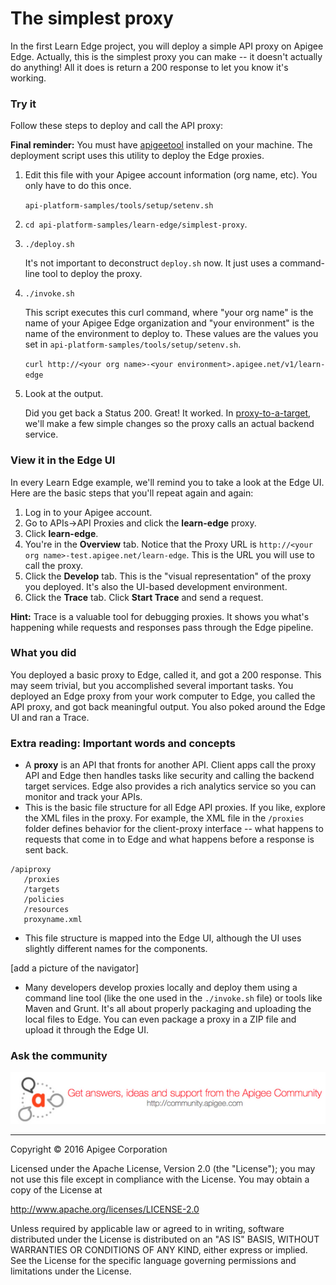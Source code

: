# The simplest proxy

In the first Learn Edge project, you will deploy a simple API proxy on Apigee Edge. Actually, this is the simplest proxy you can make -- it doesn't actually do anything! All it does is return a 200 response to let you know it's working. 

### Try it

Follow these steps to deploy and call the API proxy:

**Final reminder:** You must have [apigeetool](https://www.npmjs.com/package/apigeetool) installed on your machine. The deployment script uses this utility to deploy the Edge proxies. 

1. Edit this file with your Apigee account information (org name, etc). You only have to do this once. 

    `api-platform-samples/tools/setup/setenv.sh`

1. `cd api-platform-samples/learn-edge/simplest-proxy`.
2. `./deploy.sh` 
    
    It's not important to deconstruct `deploy.sh` now. It just uses a command-line tool to deploy the proxy. 

3. `./invoke.sh`

    This script executes this curl command, where "your org name" is the name of your Apigee Edge organization and "your environment" is the name of the environment to deploy to. These values are the values you set in `api-platform-samples/tools/setup/setenv.sh`.

    `curl http://<your org name>-<your environment>.apigee.net/v1/learn-edge`

4. Look at the output.

    Did you get back a Status 200. Great! It worked. In [proxy-to-a-target](./proxy-to-a-target), we'll make a few simple changes so the proxy calls an actual backend service.

### View it in the Edge UI

In every Learn Edge example, we'll remind you to take a look at the Edge UI. Here are the basic steps that you'll repeat again and again:

1. Log in to your Apigee account. 
2. Go to APIs->API Proxies and click the **learn-edge** proxy. 
5. Click **learn-edge**. 
6. You're in the **Overview** tab. Notice that the Proxy URL is `http://<your org name>-test.apigee.net/learn-edge`. This is the URL you will use to call the proxy. 
7. Click the **Develop** tab. This is the "visual representation" of the proxy you deployed. It's also the UI-based development environment. 
8. Click the **Trace** tab. Click **Start Trace** and send a request. 

**Hint:** Trace is a valuable tool for debugging proxies. It shows you what's happening while requests and responses pass through the Edge pipeline.

### What you did

You deployed a basic proxy to Edge, called it, and got a 200 response. This may seem trivial, but you accomplished several important tasks. You deployed an Edge proxy from your work computer to Edge, you called the API proxy, and got back meaningful output. You also poked around the Edge UI and ran a Trace. 

### Extra reading: Important words and concepts

* A **proxy** is an API that fronts for another API. Client apps call the proxy API and Edge then handles tasks like security and calling the backend target services. Edge also provides a rich analytics service so you can monitor and track your APIs. 
* This is the basic file structure for all Edge API proxies. If you like, explore the XML files in the proxy. For example, the XML file in the `/proxies` folder defines behavior for the client-proxy interface -- what happens to requests that come in to Edge and what happens before a response is sent back. 

```
/apiproxy
   /proxies
   /targets
   /policies
   /resources
   proxyname.xml
```

* This file structure is mapped into the Edge UI, although the UI uses slightly different names for the components. 

[add a picture of the navigator]

* Many developers develop proxies locally and deploy them using a command line tool (like the one used in the `./invoke.sh` file) or tools like Maven and Grunt. It's all about properly packaging and uploading the local files to Edge. You can even package a proxy in a ZIP file and upload it through the Edge UI. 

### Ask the community

[![alt text](../../images/apigee-community.png "Apigee Community is a great place to ask questions and find answers about developing API proxies. ")](https://community.apigee.com?via=github)

---

Copyright © 2016 Apigee Corporation

Licensed under the Apache License, Version 2.0 (the "License"); you may not use
this file except in compliance with the License. You may obtain a copy
of the License at

http://www.apache.org/licenses/LICENSE-2.0

Unless required by applicable law or agreed to in writing, software
distributed under the License is distributed on an "AS IS" BASIS,
WITHOUT WARRANTIES OR CONDITIONS OF ANY KIND, either express or implied.
See the License for the specific language governing permissions and
limitations under the License.
